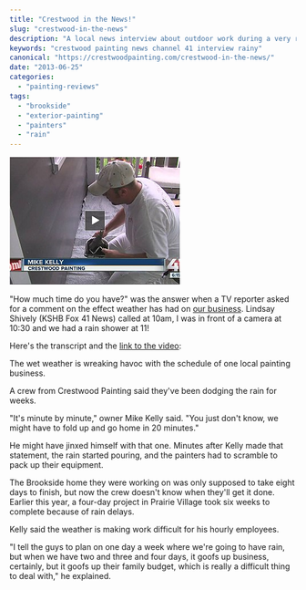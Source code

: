 ```yaml
---
title: "Crestwood in the News!"
slug: "crestwood-in-the-news"
description: "A local news interview about outdoor work during a very rainy Kansas City summer."
keywords: "crestwood painting news channel 41 interview rainy"
canonical: "https://crestwoodpainting.com/crestwood-in-the-news/"
date: "2013-06-25"
categories:
  - "painting-reviews"
tags:
  - "brookside"
  - "exterior-painting"
  - "painters"
  - "rain"
---
```


![Painting news](images/Painting-news.jpg)

"How much time do you have?" was the answer when a TV reporter asked for a comment on the effect weather has had on [our business](https://crestwoodpainting.com/exterior-painting-kansas-city/). Lindsay Shively (KSHB Fox 41 News) called at 10am, I was in front of a camera at 10:30 and we had a rain shower at 11!

Here's the transcript and the [link to the video](https://web.archive.org/web/20130811035433/http://www.kshb.com:80/dpp/weather/weather_news/wet-weather-is-bad-news-for-painting-business):

The wet weather is wreaking havoc with the schedule of one local painting business.

A crew from Crestwood Painting said they've been dodging the rain for weeks.

"It's minute by minute," owner Mike Kelly said. "You just don't know, we might have to fold up and go home in 20 minutes."

He might have jinxed himself with that one. Minutes after Kelly made that statement, the rain started pouring, and the painters had to scramble to pack up their equipment.

The Brookside home they were working on was only supposed to take eight days to finish, but now the crew doesn't know when they'll get it done. Earlier this year, a four-day project in Prairie Village took six weeks to complete because of rain delays.

Kelly said the weather is making work difficult for his hourly employees.

"I tell the guys to plan on one day a week where we're going to have rain, but when we have two and three and four days, it goofs up business, certainly, but it goofs up their family budget, which is really a difficult thing to deal with," he explained.
